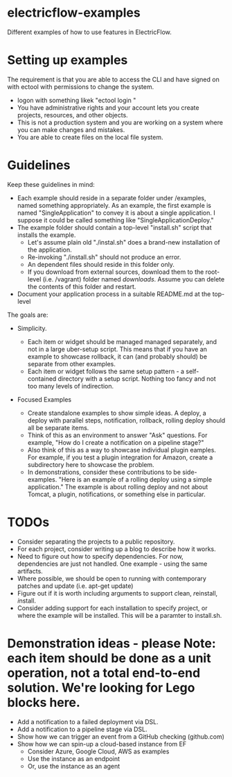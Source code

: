 # electricflow-examples
Different examples of how to use features in ElectricFlow.  


# Setting up examples

The requirement is that you are able to access the CLI and have signed on with ectool with permissions to change the system.

* logon with something likek "ectool login <username> <password>"
* You have administrative rights and your account lets you create projects, resources, and other objects.  
* This is not a production system and you are working on a system where you can make changes and mistakes.
* You are able to create files on the local file system.


# Guidelines

Keep these guidelines in mind:
* Each example should reside in a separate folder under /examples, named something appropriately.  As an example, the first example is named "SingleApplication" to convey it is about a single application.  I suppose it could be called something like "SingleApplicationDeploy."
* The example folder should contain a top-level "install.sh" script that installs the example.
  * Let's assume plain old "./instal.sh" does a brand-new installation of the application.
  * Re-invoking "./install.sh" should not produce an error.
  * An dependent files should reside in this folder only.
  * If you download from external sources, download them to the root-level (i.e. /vagrant) folder named *downloads*.  Assume you can delete the contents of this folder and restart.
* Document your application process in a suitable README.md at the top-level

The goals are:

* Simplicity.  
  * Each item or widget should be managed managed separately, and not in a large uber-setup script.  This means that if you have an example to showcase rollback, it can (and probably should) be separate from other examples.
  * Each item or widget follows the same setup pattern - a self-contained directory with a setup script.  Nothing too fancy and not too many levels of indirection.

* Focused Examples
  * Create standalone examples to show simple ideas.  A deploy, a deploy with parallel steps, notification, rollback, rolling deploy should all be separate items.
  * Think of this as an environment to answer "Ask" questions.  For example, "How do I create a notification on a pipeline stage?"
  * Also think of this as a way to showcase individual plugin eamples.  For example, if you test a plugin integration for Amazon, create a subdirectory here to showcase the problem.
  * In demonstrations, consider these contributions to be side-examples.  "Here is an example of a rolling deploy using a simple application."  The example is about rolling deploy and not about Tomcat, a plugin, notifications, or something else in particular.  


# TODOs
* Consider separating the projects to a public repository.
* For each project, consider writing up a blog to describe how it works.
* Need to figure out how to specify dependencies.  For now, dependencies are just not handled.  One example - using the same artifacts.
* Where possible, we should be open to running with contemporary patches and update (i.e. apt-get update)
* Figure out if it is worth including arguments to support *c*lean, *r*einstall, *i*nstall.
* Consider adding support for each installation to specify *p*roject, or where the example will be installed.  This will be a paramter to install.sh.


# Demonstration ideas - please Note: each item should be done as a unit operation, not a total end-to-end solution.  We're looking for Lego blocks here.

* Add a notification to a failed deployment via DSL.
* Add a notification to a pipeline stage via DSL.
* Show how we can trigger an event from a GitHub checking (github.com)
* Show how we can spin-up a cloud-based instance from EF
  * Consider Azure, Google Cloud, AWS as examples
  * Use the instance as an endpoint
  * Or, use the instance as an agent

